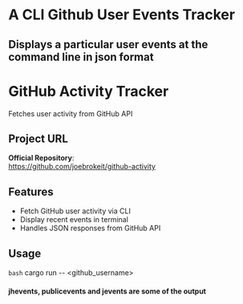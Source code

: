 # A CLI Github User Events Tracker
## Displays a particular user events at the command line in json format

# GitHub Activity Tracker

Fetches user activity from GitHub API

## Project URL
**Official Repository**:  
https://github.com/joebrokeit/github-activity

## Features
- Fetch GitHub user activity via CLI
- Display recent events in terminal
- Handles JSON responses from GitHub API

## Usage
```bash```
cargo run -- <github_username>


#### jhevents, publicevents and jevents are some of the output

